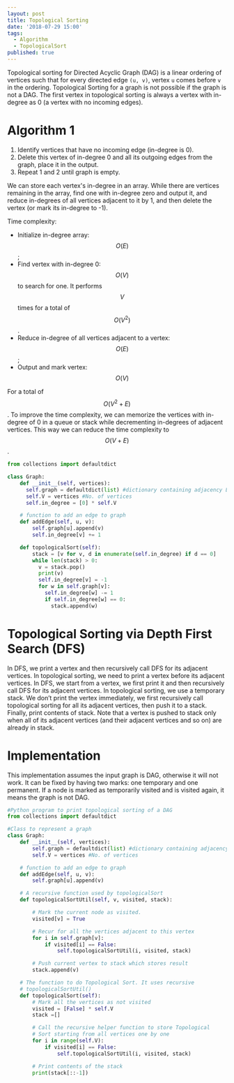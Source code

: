 ```yaml
---
layout: post
title: Topological Sorting
date: '2018-07-29 15:00'
tags:
  - Algorithm
  - TopologicalSort
published: true
---
```


Topological sorting for Directed Acyclic Graph (DAG) is a linear ordering of vertices such that for every directed edge `(u, v)`, vertex `u` comes before `v` in the ordering. Topological Sorting for a graph is not possible if the graph is not a DAG. The first vertex in topological sorting is always a vertex with in-degree as 0 (a vertex with no incoming edges).

# Algorithm 1
1. Identify vertices that have no incoming edge (in-degree is 0).
2. Delete this vertex of in-degree 0 and all its outgoing edges from the graph, place it in the output.
3. Repeat 1 and 2 until graph is empty.

We can store each vertex's in-degree in an array. While there are vertices remaining in the array, find one with in-degree zero and output it, and reduce in-degrees of all vertices adjacent to it by 1, and then delete the vertex (or mark its in-degree to -1).

Time complexity:
* Initialize in-degree array: $$O(E)$$;
* Find vertex with in-degree 0: $$O(V)$$ to search for one. It performs $$V$$ times for a total of $$O(V^2)$$.
* Reduce in-degree of all vertices adjacent to a vertex: $$O(E)$$;
* Output and mark vertex: $$O(V)$$

For a total of $$O(V^2 + E)$$. To improve the time complexity, we can memorize the vertices with in-degree of 0 in a queue or stack while decrementing in-degrees of adjacent vertices. This way we can reduce the time complexity to $$O(V + E)$$.

```python
from collections import defaultdict

class Graph:
    def __init__(self, vertices):
      self.graph = defaultdict(list) #dictionary containing adjacency List
      self.V = vertices #No. of vertices
      self.in_degree = [0] * self.V

    # function to add an edge to graph
    def addEdge(self, u, v):
        self.graph[u].append(v)
        self.in_degree[v] += 1

    def topologicalSort(self):
        stack = [v for v, d in enumerate(self.in_degree) if d == 0]
        while len(stack) > 0:
          v = stack.pop()
          print(v)
          self.in_degree[v] = -1
          for w in self.graph[v]:
            self.in_degree[w] -= 1
            if self.in_degree[w] == 0:
              stack.append(w)

```

# Topological Sorting via Depth First Search (DFS)
In DFS, we print a vertex and then recursively call DFS for its adjacent vertices. In topological sorting, we need to print a vertex before its adjacent vertices. In DFS, we start from a vertex, we first print it and then recursively call DFS for its adjacent vertices. In topological sorting, we use a temporary stack. We don’t print the vertex immediately, we first recursively call topological sorting for all its adjacent vertices, then push it to a stack. Finally, print contents of stack. Note that a vertex is pushed to stack only when all of its adjacent vertices (and their adjacent vertices and so on) are already in stack.

# Implementation
This implementation assumes the input graph is DAG, otherwise it will not work. It can be fixed by having two marks: one temporary and one permanent. If a node is marked as temporarily visited and is visited again, it means the graph is not DAG.

```python
#Python program to print topological sorting of a DAG
from collections import defaultdict

#Class to represent a graph
class Graph:
    def __init__(self, vertices):
        self.graph = defaultdict(list) #dictionary containing adjacency List
        self.V = vertices #No. of vertices

    # function to add an edge to graph
    def addEdge(self, u, v):
        self.graph[u].append(v)

    # A recursive function used by topologicalSort
    def topologicalSortUtil(self, v, visited, stack):

        # Mark the current node as visited.
        visited[v] = True

        # Recur for all the vertices adjacent to this vertex
        for i in self.graph[v]:
            if visited[i] == False:
                self.topologicalSortUtil(i, visited, stack)

        # Push current vertex to stack which stores result
        stack.append(v)

    # The function to do Topological Sort. It uses recursive
    # topologicalSortUtil()
    def topologicalSort(self):
        # Mark all the vertices as not visited
        visited = [False] * self.V
        stack =[]

        # Call the recursive helper function to store Topological
        # Sort starting from all vertices one by one
        for i in range(self.V):
            if visited[i] == False:
                self.topologicalSortUtil(i, visited, stack)

        # Print contents of the stack
        print(stack[::-1])
```
